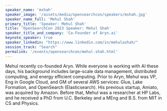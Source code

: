 ```yaml
---
speaker_name: 'mshah'
speaker_image: '/assets/media/opensearchcon/speakers/mshah.jpg'
speaker_name_full: 'Mehul Shah'
primary_title: 'Speaker: Mehul Shah'
title: 'OpenSearchCon 2023 Speaker: Mehul Shah'
speaker_title_and_company: 'Co-Founder of Aryn.ai'
keynote_speaker: true
speaker_linkedin: "https://www.linkedin.com/in/mehulashah/"
session_track: "Search"
permalink: '/events/opensearchcon/mehul-shah.html'
---
```


Mehul recently co-founded Aryn. While everyone is working with AI these days, his background includes large-scale data management, distributed computing, and energy efficient computing. Prior to Aryn, Mehul was VP, Eng in Google Cloud, and GM of several AWS services: Glue, Lake Formation, and OpenSearch (Elasticsearch). His previous startup, Amiato, was acquired by Amazon. Before that, Mehul was a researcher at HP Labs, and he received a PhD from U.C. Berkeley and a MEng and B.S. from MIT in CS and Physics.

